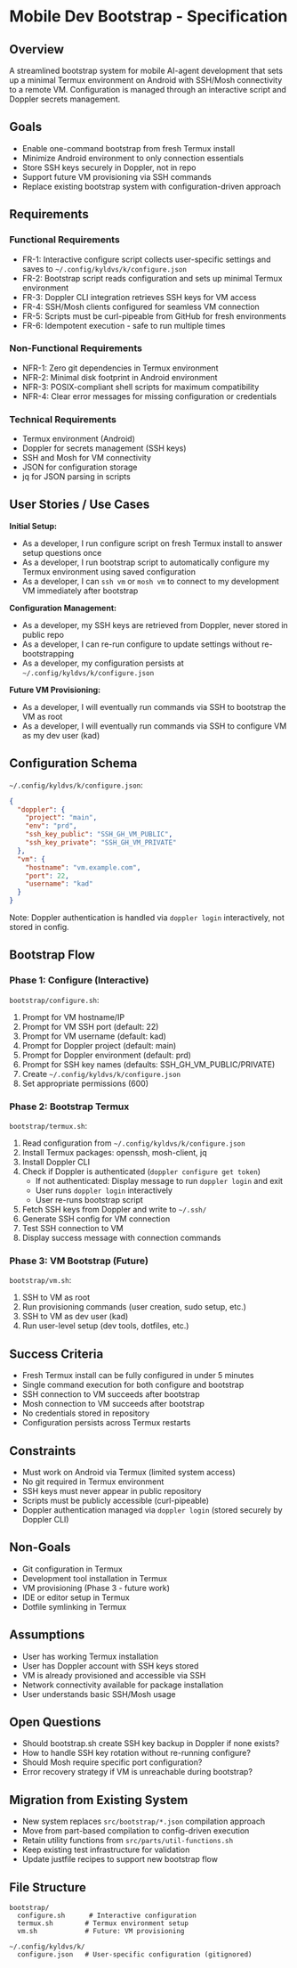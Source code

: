 # Mobile Dev Bootstrap - Specification

## Overview
A streamlined bootstrap system for mobile AI-agent development that sets up a minimal Termux environment on Android with SSH/Mosh connectivity to a remote VM. Configuration is managed through an interactive script and Doppler secrets management.

## Goals
- Enable one-command bootstrap from fresh Termux install
- Minimize Android environment to only connection essentials
- Store SSH keys securely in Doppler, not in repo
- Support future VM provisioning via SSH commands
- Replace existing bootstrap system with configuration-driven approach

## Requirements

### Functional Requirements
- FR-1: Interactive configure script collects user-specific settings and saves to `~/.config/kyldvs/k/configure.json`
- FR-2: Bootstrap script reads configuration and sets up minimal Termux environment
- FR-3: Doppler CLI integration retrieves SSH keys for VM access
- FR-4: SSH/Mosh clients configured for seamless VM connection
- FR-5: Scripts must be curl-pipeable from GitHub for fresh environments
- FR-6: Idempotent execution - safe to run multiple times

### Non-Functional Requirements
- NFR-1: Zero git dependencies in Termux environment
- NFR-2: Minimal disk footprint in Android environment
- NFR-3: POSIX-compliant shell scripts for maximum compatibility
- NFR-4: Clear error messages for missing configuration or credentials

### Technical Requirements
- Termux environment (Android)
- Doppler for secrets management (SSH keys)
- SSH and Mosh for VM connectivity
- JSON for configuration storage
- jq for JSON parsing in scripts

## User Stories / Use Cases

**Initial Setup:**
- As a developer, I run configure script on fresh Termux install to answer setup questions once
- As a developer, I run bootstrap script to automatically configure my Termux environment using saved configuration
- As a developer, I can `ssh vm` or `mosh vm` to connect to my development VM immediately after bootstrap

**Configuration Management:**
- As a developer, my SSH keys are retrieved from Doppler, never stored in public repo
- As a developer, I can re-run configure to update settings without re-bootstrapping
- As a developer, my configuration persists at `~/.config/kyldvs/k/configure.json`

**Future VM Provisioning:**
- As a developer, I will eventually run commands via SSH to bootstrap the VM as root
- As a developer, I will eventually run commands via SSH to configure VM as my dev user (kad)

## Configuration Schema

`~/.config/kyldvs/k/configure.json`:
```json
{
  "doppler": {
    "project": "main",
    "env": "prd",
    "ssh_key_public": "SSH_GH_VM_PUBLIC",
    "ssh_key_private": "SSH_GH_VM_PRIVATE"
  },
  "vm": {
    "hostname": "vm.example.com",
    "port": 22,
    "username": "kad"
  }
}
```

Note: Doppler authentication is handled via `doppler login` interactively, not stored in config.

## Bootstrap Flow

### Phase 1: Configure (Interactive)
`bootstrap/configure.sh`:
1. Prompt for VM hostname/IP
2. Prompt for VM SSH port (default: 22)
3. Prompt for VM username (default: kad)
4. Prompt for Doppler project (default: main)
5. Prompt for Doppler environment (default: prd)
6. Prompt for SSH key names (defaults: SSH_GH_VM_PUBLIC/PRIVATE)
7. Create `~/.config/kyldvs/k/configure.json`
8. Set appropriate permissions (600)

### Phase 2: Bootstrap Termux
`bootstrap/termux.sh`:
1. Read configuration from `~/.config/kyldvs/k/configure.json`
2. Install Termux packages: openssh, mosh-client, jq
3. Install Doppler CLI
4. Check if Doppler is authenticated (`doppler configure get token`)
   - If not authenticated: Display message to run `doppler login` and exit
   - User runs `doppler login` interactively
   - User re-runs bootstrap script
5. Fetch SSH keys from Doppler and write to `~/.ssh/`
6. Generate SSH config for VM connection
7. Test SSH connection to VM
8. Display success message with connection commands

### Phase 3: VM Bootstrap (Future)
`bootstrap/vm.sh`:
1. SSH to VM as root
2. Run provisioning commands (user creation, sudo setup, etc.)
3. SSH to VM as dev user (kad)
4. Run user-level setup (dev tools, dotfiles, etc.)

## Success Criteria
- Fresh Termux install can be fully configured in under 5 minutes
- Single command execution for both configure and bootstrap
- SSH connection to VM succeeds after bootstrap
- Mosh connection to VM succeeds after bootstrap
- No credentials stored in repository
- Configuration persists across Termux restarts

## Constraints
- Must work on Android via Termux (limited system access)
- No git required in Termux environment
- SSH keys must never appear in public repository
- Scripts must be publicly accessible (curl-pipeable)
- Doppler authentication managed via `doppler login` (stored securely by Doppler CLI)

## Non-Goals
- Git configuration in Termux
- Development tool installation in Termux
- VM provisioning (Phase 3 - future work)
- IDE or editor setup in Termux
- Dotfile symlinking in Termux

## Assumptions
- User has working Termux installation
- User has Doppler account with SSH keys stored
- VM is already provisioned and accessible via SSH
- Network connectivity available for package installation
- User understands basic SSH/Mosh usage

## Open Questions
- Should bootstrap.sh create SSH key backup in Doppler if none exists?
- How to handle SSH key rotation without re-running configure?
- Should Mosh require specific port configuration?
- Error recovery strategy if VM is unreachable during bootstrap?

## Migration from Existing System
- New system replaces `src/bootstrap/*.json` compilation approach
- Move from part-based compilation to config-driven execution
- Retain utility functions from `src/parts/util-functions.sh`
- Keep existing test infrastructure for validation
- Update justfile recipes to support new bootstrap flow

## File Structure
```
bootstrap/
  configure.sh      # Interactive configuration
  termux.sh        # Termux environment setup
  vm.sh            # Future: VM provisioning

~/.config/kyldvs/k/
  configure.json   # User-specific configuration (gitignored)
```
